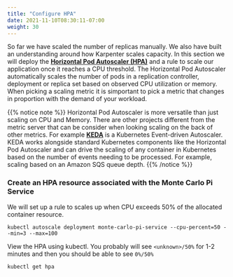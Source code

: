 ```yaml
---
title: "Configure HPA"
date: 2021-11-10T08:30:11-07:00
weight: 30
---
```


So far we have scaled the number of replicas manually. We also have built an understanding around how Karpenter scales capacity. In this section we will deploy the **[Horizontal Pod Autoscaler (HPA)](https://kubernetes.io/docs/tasks/run-application/horizontal-pod-autoscale/)** and a rule to scale our application once it reaches a CPU threshold. The Horizontal Pod Autoscaler automatically scales the number of pods in a replication controller, deployment or replica set based on observed CPU utilization or memory. When picking a scaling metric it is simportant to pick a metric that changes in proportion with the demand of your workload.

{{% notice note %}}
Horizontal Pod Autoscaler is more versatile than just scaling on CPU and Memory. There are other projects different from the metric server that can be consider when looking scaling on the back of other metrics. For example  **[KEDA](https://keda.sh/)** is a Kubernetes Event-driven Autoscaler. KEDA works alongside standard Kubernetes components like the Horizontal Pod Autoscaler and can drive the scaling of any container in Kubernetes based on the number of events needing to be processed. For example, scaling based on an Amazon SQS queue depth.
{{% /notice %}}


### Create an HPA resource associated with the Monte Carlo Pi Service

We will set up a rule to scales up when CPU exceeds 50% of the allocated container resource.

```
kubectl autoscale deployment monte-carlo-pi-service --cpu-percent=50 --min=3 --max=100
```

View the HPA using kubectl. You probably will see `<unknown>/50%` for 1-2 minutes and then you should be able to see `0%/50%`
```
kubectl get hpa
```



